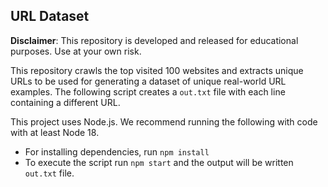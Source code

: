 ## URL Dataset

**Disclaimer**: This repository is developed and released for educational purposes.
Use at your own risk.

This repository crawls the top visited 100 websites and extracts unique URLs to be used for
generating a dataset of unique real-world URL examples. The following script creates a `out.txt`
file with each line containing a different URL.

This project uses Node.js. We recommend running the following with code with at least Node 18.

- For installing dependencies, run `npm install`
- To execute the script run `npm start` and the output will be written `out.txt` file.
